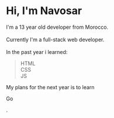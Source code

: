 # Hi, I'm Navosar

I'm a 13 year old developer from Morocco.<br><br>
Currently I'm a full-stack web developer.<br><br>
In the past year i learned:<br>
> HTML<br>
> CSS<br>
> JS<br>

My plans for the next year is to learn <p onclick="window.location = 'https://go.dev/'">Go</p>.
